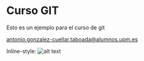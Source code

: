 # Curso GIT

Esto es un ejemplo para el curso de git

antonio.gonzalez-cuellar.taboada@alumnos.upm.es

Inline-style: 
![alt text](C:\Users\anton\Desktop\curso_git\hipo.jpg "Logo Title Text 1")